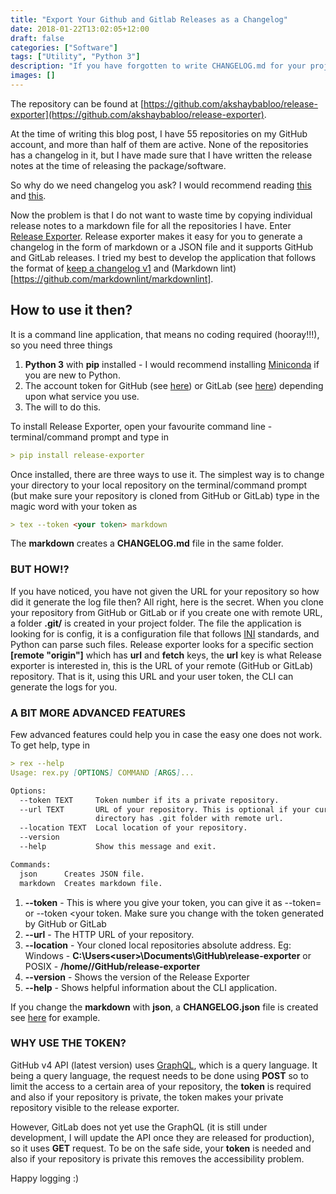 ```yaml
---
title: "Export Your Github and Gitlab Releases as a Changelog"
date: 2018-01-22T13:02:05+12:00
draft: false
categories: ["Software"]
tags: ["Utility", "Python 3"]
description: "If you have forgotten to write CHANGELOG.md for your project, but you have written release notes, then this blog post is for you."
images: []
---
```


The repository can be found at [https://github.com/akshaybabloo/release-exporter](https://github.com/akshaybabloo/release-exporter).

At the time of writing this blog post, I have 55 repositories on my GitHub account, and more than half of them are active. None of the repositories has a changelog in it, but I have made sure that I have written the release notes at the time of releasing the package/software.

So why do we need changelog you ask? I would recommend reading [this](https://softwareengineering.stackexchange.com/questions/83797/is-there-a-point-to-including-a-change-log-in-every-code-file-when-you-are-usi) and [this](http://http//keepachangelog.com/).

Now the problem is that I do not want to waste time by copying individual release notes to a markdown file for all the repositories I have. Enter [Release Exporter](https://github.com/akshaybabloo/release-exporter). Release exporter makes it easy for you to generate a changelog in the form of markdown or a JSON file and it supports GitHub and GitLab releases. I tried my best to develop the application that follows the format of [keep a changelog v1](http://keepachangelog.com/en/1.0.0/) and (Markdown lint)[https://github.com/markdownlint/markdownlint].

## How to use it then?

It is a command line application, that means no coding required (hooray!!!), so you need three things

1. **Python 3** with **pip** installed - I would recommend installing [Miniconda](https://conda.io/miniconda.html) if you are new to Python.
2. The account token for GitHub (see [here](https://help.github.com/articles/creating-a-personal-access-token-for-the-command-line/)) or GitLab (see [here](https://docs.gitlab.com/ce/user/profile/personal_access_tokens.html)) depending upon what service you use.
3. The will to do this.

To install Release Exporter, open your favourite command line - terminal/command prompt and type in

```md
> pip install release-exporter
```

Once installed, there are three ways to use it. The simplest way is to change your directory to your local repository on the terminal/command prompt (but make sure your repository is cloned from GitHub or GitLab) type in the magic word with your token as

```md
> tex --token <your token> markdown
```

The **markdown** creates a **CHANGELOG.md** file in the same folder.

### BUT HOW!?

If you have noticed, you have not given the URL for your repository so how did it generate the log file then? All right, here is the secret. When you clone your repository from GitHub or GitLab or if you create one with remote URL, a folder **.git/** is created in your project folder. The file the application is looking for is config, it is a configuration file that follows [INI](https://en.wikipedia.org/wiki/INI_file) standards, and Python can parse such files. Release exporter looks for a specific section **[remote "origin"]** which has **url** and **fetch** keys, the **url** key is what Release exporter is interested in, this is the URL of your remote (GitHub or GitLab) repository. That is it, using this URL and your user token, the CLI can generate the logs for you.

### A BIT MORE ADVANCED FEATURES

Few advanced features could help you in case the easy one does not work. To get help, type in

```md
> rex --help
Usage: rex.py [OPTIONS] COMMAND [ARGS]...

Options:
  --token TEXT     Token number if its a private repository.
  --url TEXT       URL of your repository. This is optional if your current
                   directory has .git folder with remote url.
  --location TEXT  Local location of your repository.
  --version
  --help           Show this message and exit.

Commands:
  json      Creates JSON file.
  markdown  Creates markdown file.
```

1. **--token** - This is where you give your token, you can give it as --token=<your token> or --token <your token. Make sure you change <your token> with the token generated by GitHub or GitLab
2. **--url** - The HTTP URL of your repository.
3. **--location** - Your cloned local repositories absolute address. Eg: Windows - **C:\Users\<user>\Documents\GitHub\release-exporter** or POSIX - **/home/<user>/GitHub/release-exporter**
4. **--version** - Shows the version of the Release Exporter
5. **--help** - Shows helpful information about the CLI application.

If you change the **markdown** with **json**, a **CHANGELOG.json** file is created see [here](https://github.com/akshaybabloo/release-exporter/blob/master/CHANGELOG.json) for example.

### WHY USE THE TOKEN?

GitHub v4 API (latest version) uses [GraphQL](http://graphql.org/), which is a query language. It being a query language, the request needs to be done using **POST** so to limit the access to a certain area of your repository, the **token** is required and also if your repository is private, the token makes your private repository visible to the release exporter.

However, GitLab does not yet use the GraphQL (it is still under development, I will update the API once they are released for production), so it uses **GET** request. To be on the safe side, your **token** is needed and also if your repository is private this removes the accessibility problem.

Happy logging :)